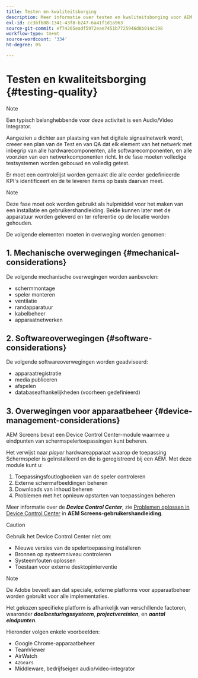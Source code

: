 ```yaml
---
title: Testen en kwaliteitsborging
description: Meer informatie over testen en kwaliteitsborging voor AEM Screens vindt u in de Best Practices Guide.
exl-id: cc3bfb88-1341-43f8-b247-6a41f1d1a963
source-git-commit: ef74265eadf5972eae7451b7725946d8b014c198
workflow-type: tm+mt
source-wordcount: '334'
ht-degree: 0%

---
```


# Testen en kwaliteitsborging {#testing-quality}

>[!NOTE]
>Een typisch belanghebbende voor deze activiteit is een Audio/Video Integrator.

Aangezien u dichter aan plaatsing van het digitale signaalnetwerk wordt, creeer een plan van de Test en van QA dat elk element van het netwerk met inbegrip van alle hardwarecomponenten, alle softwarecomponenten, en alle voorzien van een netwerkcomponenten richt.
In de fase moeten volledige testsystemen worden gebouwd en volledig getest.

Er moet een controlelijst worden gemaakt die alle eerder gedefinieerde KPI&#39;s identificeert en de te leveren items op basis daarvan meet.

>[!NOTE]
>
>Deze fase moet ook worden gebruikt als hulpmiddel voor het maken van een installatie en gebruikershandleiding. Beide kunnen later met de apparatuur worden geleverd en ter referentie op de locatie worden gehouden.

De volgende elementen moeten in overweging worden genomen:

## 1. Mechanische overwegingen {#mechanical-considerations}

De volgende mechanische overwegingen worden aanbevolen:

* schermmontage
* speler monteren
* ventilatie
* randapparatuur
* kabelbeheer
* apparaatnetwerken

## 2. Softwareoverwegingen {#software-considerations}

De volgende softwareoverwegingen worden geadviseerd:

* apparaatregistratie
* media publiceren
* afspelen
* databaseafhankelijkheden (voorheen gedefinieerd)


## 3. Overwegingen voor apparaatbeheer {#device-management-considerations}

AEM Screens bevat een Device Control Center-module waarmee u eindpunten van schermspelertoepassingen kunt beheren.

Het verwijst naar *player* hardwareapparaat waarop de toepassing Schermspeler is geïnstalleerd en die is geregistreerd bij een AEM.
Met deze module kunt u:

1. Toepassingsfoutlogboeken van de speler controleren
1. Externe schermafbeeldingen beheren
1. Downloads van inhoud beheren
1. Problemen met het opnieuw opstarten van toepassingen beheren

Meer informatie over de ***Device Control Center***, zie [Problemen oplossen in Device Control Center](https://experienceleague.adobe.com/en/docs/experience-manager-screens/user-guide/troubleshooting/monitoring-screens) in **AEM Screens-gebruikershandleiding**.

>[!CAUTION]
>
>Gebruik het Device Control Center niet om:
>
>* Nieuwe versies van de spelertoepassing installeren
>* Bronnen op systeemniveau controleren
>* Systeemfouten oplossen
>* Toestaan voor externe desktopinterventie


>[!NOTE]
>
> De Adobe beveelt aan dat speciale, externe platforms voor apparaatbeheer worden gebruikt voor alle implementaties.

Het gekozen specifieke platform is afhankelijk van verschillende factoren, waaronder ***doelbesturingssysteem***, ***projectvereisten***, en ***aantal eindpunten***.

Hieronder volgen enkele voorbeelden:

* Google Chrome-apparaatbeheer
* TeamViewer
* AirWatch
* `42Gears`
* Middleware, bedrijfseigen audio/video-integrator
